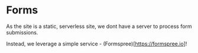 # Forms

As the site is a static, serverless site, we dont have a server to process form submissions.

Instead, we leverage a simple service - (Formspree)[https://formspree.io]!